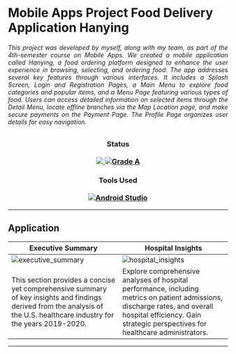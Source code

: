 # Mobile Apps Project Food Delivery Application Hanying
<H6 align="justify">
This project was developed by myself, along with my team, as part of the 4th-semester course on Mobile Apps. We created a mobile application called Hanying, a food ordering platform designed to enhance the user experience in browsing, selecting, and ordering food. The app addresses several key features through various interfaces. It includes a Splash Screen, Login and Registration Pages, a Main Menu to explore food categories and popular items, and a Menu Page featuring various types of food. Users can access detailed information on selected items through the Detail Menu, locate offline branches via the Map Location page, and make secure payments on the Payment Page. The Profile Page organizes user details for easy navigation.
</H6>

<H3 align="center">
  Status<br><br>
  <a href=#>
    <img src="https://img.shields.io/badge/Mobile_Application-Closed-red">
  </a>
  <a href=#>
    <img src="https://img.shields.io/badge/Final_Grade-A-green.svg" alt="Grade A">
  </a>
</H3>

<H3 align="center">
  Tools Used<br><br>
  <a href=#>
    <img src="https://img.shields.io/badge/Made%20with-Android Studio-3DDC84?style=for-the-badge&logo=Android Studio" alt="Android Studio">
  </a>
</H3>

---
## Application

| Executive Summary | Hospital Insights |
|-------------|-------------|
| ![executive_summary](https://github.com/virajbhutada/US-Healthcare-Analytics-PowerBI-Insights/assets/143819712/14917b4e-fc60-4bfd-840c-66ad4057e914) | ![hospital_insights](https://github.com/virajbhutada/US-Healthcare-Analytics-PowerBI-Insights/assets/143819712/da6fc0a8-00f1-411e-8c8e-53f8261a38fd) |
| This section provides a concise yet comprehensive summary of key insights and findings derived from the analysis of the U.S. healthcare industry for the years 2019-2020. | Explore comprehensive analyses of hospital performance, including metrics on patient admissions, discharge rates, and overall hospital efficiency. Gain strategic perspectives for healthcare administrators.|

---
